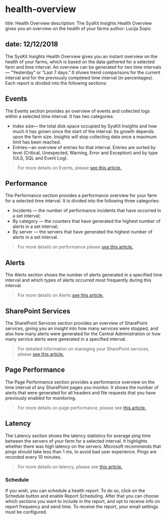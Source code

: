 # health-overview

title: Health Overview description: The SysKit Insights Health Overview gives you an overview on the health of your farms author: Lucija Sopic

## date: 12/12/2018

The SysKit Insights Health Overview gives you an instant overview on the health of your farms, which is based on the data gathered for a selected farm and time interval. An overview can be generated for two time intervals — “Yesterday” or “Last 7 days.” It shows trend comparisons for the current interval and for the previously completed time interval \(in percentages\). Each report is divided into the following sections:

## Events

The Events section provides an overview of events and collected logs within a selected time interval. It has two categories:

* Index size— the total disk space occupied by  SysKit Insights and how much it has grown since the start of the interval. Its growth depends upon the farm size. Insights will stop collecting data once a maximum limit has been reached.
* Entries—an overview of entries for that interval. Entries are sorted by level \(Critical, Unexpected, Warning, Error and Exception\) and by type \(ULS, SQL and Event Log\).

> For more details on Events, please [see this article.](health-overview.md#internal/get-to-know-insights/event-viewer)

## Performance

The Performance section provides a performance overview for your farm for a selected time interval. It is divided into the following three categories:

* Incidents — the number of performance incidents that have occurred in a set interval;
* By category — the counters that have generated the highest number of alerts in a set interval;
* By server — the servers that have generated the highest number of alerts in a set interval.

> For more details on performance please [see this article.](health-overview.md#internal/get-to-know-insights/performance-screen)

## Alerts

The Alerts section shows the number of alerts generated in a specified time interval and which types of alerts occurred most frequently during this interval.

> For more details on Alerts [see this article.](health-overview.md#internal/get-to-know-insights/insights-alerts)

## SharePoint Services

The SharePoint Services section provides an overview of SharePoint services, giving you an insight into how many services were stopped, and also how many alerts were generated for the Central Administration or how many service alerts were generated in a specified interval.

> For detailed information on managing your SharePoint services, please [see this article.](health-overview.md#internal/how-to/manage-alerts#sharepoint-status)

## Page Performance

The Page Performance section provides a performance overview on the time interval of any SharePoint pages you monitor. It shows the number of alerts that were generated for all headers and file requests that you have previously enabled for monitoring.

> For more details on page performance, please see [this article.](health-overview.md#internal/get-to-know-insights/page-performance-screen)

## Latency

The Latency section shows the latency statistics for average ping time between the servers of your farm for a selected interval. It highlights whether there was high latency on the servers. Microsoft recommends that pings should take less than 1 ms, to avoid bad user experience. Pings are recorded every 10 minutes.

> For more details on latency, please see [this article.](health-overview.md#internal/get-to-know-insights/latency-screen)

### Schedule

If you wish, you can schedule a health report. To do so, click on the Schedule button and enable Report Scheduling. After that you can choose which sections you want to include in the report, and opt to receive info on report frequency and send time. To receive the report, your email settings must be configured.

